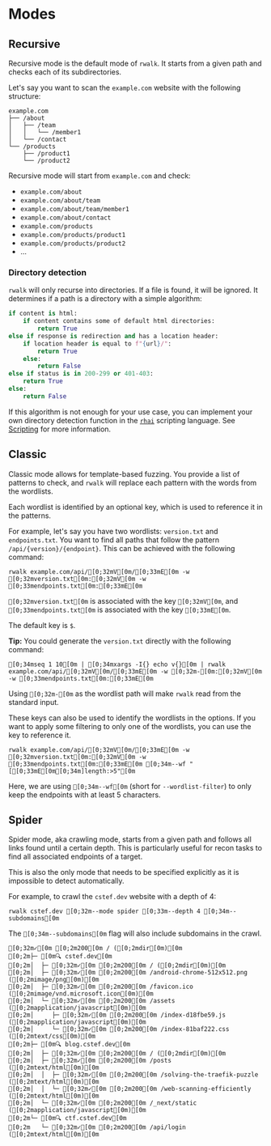 # Modes

## Recursive

Recursive mode is the default mode of `rwalk`. It starts from a given path and checks each of its subdirectories.

Let's say you want to scan the `example.com` website with the following structure:

```
example.com
├── /about
│   ├── /team
│   │   └── /member1
│   └── /contact
└── /products
    ├── /product1
    └── /product2
```

Recursive mode will start from `example.com` and check:

- `example.com/about`
- `example.com/about/team`
- `example.com/about/team/member1`
- `example.com/about/contact`
- `example.com/products`
- `example.com/products/product1`
- `example.com/products/product2`
- ...


### Directory detection

`rwalk` will only recurse into directories. If a file is found, it will be ignored.
It determines if a path is a directory with a simple algorithm:

```python
if content is html:
    if content contains some of default html directories:
        return True
else if response is redirection and has a location header:
    if location header is equal to f"{url}/":
        return True
    else:
        return False
else if status is in 200-299 or 401-403:
    return True
else:
    return False
```

If this algorithm is not enough for your use case, you can implement your own directory detection function in the [`rhai`](https://rhai.rs) scripting language. See [Scripting](scripting.md) for more information.

        
## Classic

Classic mode allows for template-based fuzzing. You provide a list of patterns to check, and `rwalk` will replace each pattern with the words from the wordlists.

Each wordlist is identified by an optional key, which is used to reference it in the patterns.

For example, let's say you have two wordlists: `version.txt` and `endpoints.txt`. You want to find all paths that follow the pattern `/api/{version}/{endpoint}`. This can be achieved with the following command:

```ansi
rwalk example.com/api/[0;32mV[0m/[0;33mE[0m -w [0;32mversion.txt[0m:[0;32mV[0m -w [0;33mendpoints.txt[0m:[0;33mE[0m
```
<code class="language-ansi">[0;32mversion.txt[0m</code> is associated with the key <code class="language-ansi">[0;32mV[0m</code>, and <code class="language-ansi">[0;33mendpoints.txt[0m</code> is associated with the key <code class="language-ansi">[0;33mE[0m</code>.

<div class="note">
    The default key is <code>$</code>.
</div>

**Tip:** You could generate the `version.txt` directly with the following command:

```ansi
[0;34mseq 1 10[0m | [0;34mxargs -I{} echo v{}[0m | rwalk example.com/api/[0;32mV[0m/[0;33mE[0m -w [0;32m-[0m:[0;32mV[0m -w [0;33mendpoints.txt[0m:[0;33mE[0m
```

Using <code class="language-ansi">[0;32m-[0m</code> as the wordlist path will make `rwalk` read from the standard input.

These keys can also be used to identify the wordlists in the options. If you want to apply some filtering to only one of the wordlists, you can use the key to reference it.

```ansi
rwalk example.com/api/[0;32mV[0m/[0;33mE[0m -w [0;32mversion.txt[0m:[0;32mV[0m -w [0;33mendpoints.txt[0m:[0;33mE[0m [0;34m--wf "[[0;33mE[0m[0;34m]length:>5"[0m
```

Here, we are using <code class="language-ansi">[0;34m--wf[0m</code> (short for `--wordlist-filter`) to only keep the endpoints with at least 5 characters.

## Spider

Spider mode, aka crawling mode, starts from a given path and follows all links found until a certain depth. This is particularly useful for recon tasks to find all associated endpoints of a target. 

This is also the only mode that needs to be specified explicitly as it is impossible to detect automatically.

For example, to crawl the `cstef.dev` website with a depth of 4:

```ansi
rwalk cstef.dev [0;32m--mode spider [0;33m--depth 4 [0;34m--subdomains[0m
```

The <code class="language-ansi">[0;34m--subdomains[0m</code> flag will also include subdomains in the crawl.

```ansi
[0;32m✓[0m [0;2m200[0m / ([0;2mdir[0m)[0m
[0;2m├─ [0m🔍 cstef.dev[0m
[0;2m│  ├─ [0;32m✓[0m [0;2m200[0m / ([0;2mdir[0m)[0m
[0;2m│  ├─ [0;32m✓[0m [0;2m200[0m /android-chrome-512x512.png ([0;2mimage/png[0m)[0m
[0;2m│  ├─ [0;32m✓[0m [0;2m200[0m /favicon.ico ([0;2mimage/vnd.microsoft.icon[0m)[0m
[0;2m│  └─ [0;32m✓[0m [0;2m200[0m /assets ([0;2mapplication/javascript[0m)[0m
[0;2m│     ├─ [0;32m✓[0m [0;2m200[0m /index-d18fbe59.js ([0;2mapplication/javascript[0m)[0m
[0;2m│     └─ [0;32m✓[0m [0;2m200[0m /index-81baf222.css ([0;2mtext/css[0m)[0m
[0;2m├─ [0m🔍 blog.cstef.dev[0m
[0;2m│  ├─ [0;32m✓[0m [0;2m200[0m / ([0;2mdir[0m)[0m
[0;2m│  ├─ [0;32m✓[0m [0;2m200[0m /posts ([0;2mtext/html[0m)[0m
[0;2m│  │  ├─ [0;32m✓[0m [0;2m200[0m /solving-the-traefik-puzzle ([0;2mtext/html[0m)[0m
[0;2m│  │  └─ [0;32m✓[0m [0;2m200[0m /web-scanning-efficiently ([0;2mtext/html[0m)[0m
[0;2m│  └─ [0;32m✓[0m [0;2m200[0m /_next/static ([0;2mapplication/javascript[0m)[0m
[0;2m└─ [0m🔍 ctf.cstef.dev[0m
[0;2m   └─ [0;32m✓[0m [0;2m200[0m /api/login ([0;2mtext/html[0m)[0m
```